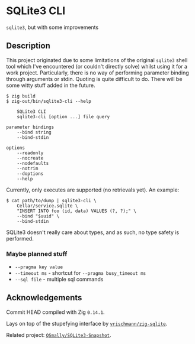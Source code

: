 
# SQLite3 CLI

`sqlite3`, but with some improvements

## Description

This project originated due to some limitations of the original `sqlite3` shell tool which I've
encountered (or couldn't directly solve) whilst using it for a work project. Particularly, there is
no way of performing parameter binding through arguments or stdin. Quoting is quite difficult to do.
There will be some witty stuff added in the future.

```
$ zig build
$ zig-out/bin/sqlite3-cli --help

    SQLite3 CLI
    sqlite3-cli [option ...] file query

parameter bindings
    --bind string
    --bind-stdin

options
    --readonly
    --nocreate
    --nodefaults
    --notrim
    --doptions
    --help

```

Currently, only executes are supported (no retrievals yet). An example:

```
$ cat path/to/dump | sqlite3-cli \
    Cellar/service.sqlite \
    "INSERT INTO foo (id, data) VALUES (?, ?);" \
    --bind "$uuid" \
    --bind-stdin
```

SQLite3 doesn't really care about types, and as such, no type safety is performed.

### Maybe planned stuff

* `--pragma key value`
* `--timeout ms` - shortcut for `--pragma busy_timeout ms`
* `--sql file` - multiple sql commands

## Acknowledgements

Commit HEAD compiled with Zig `0.14.1`.

Lays on top of the stupefying interface by [`vrischmann/zig-sqlite`](https://github.com/vrischmann/zig-sqlite).

Related project: [`QSmally/SQLite3-Snapshot`](https://github.com/QSmally/SQLite3-Snapshot).
